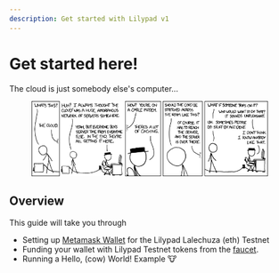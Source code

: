 ```yaml
---
description: Get started with Lilypad v1
---
```


# Get started here!

The cloud is just somebody else's computer...

<div data-full-width="true">

<figure><img src="../../.gitbook/assets/image (11) (1) (1).png" alt=""><figcaption></figcaption></figure>

</div>

## Overview

This guide will take you through

* Setting up [Metamask Wallet](https://metamask.io) for the Lilypad Lalechuza (eth) Testnet
* Funding your wallet with Lilypad Testnet tokens from the [faucet](https://testnet.lilypadnetwork.org).
* Running a Hello, (cow) World! Example :cow:
